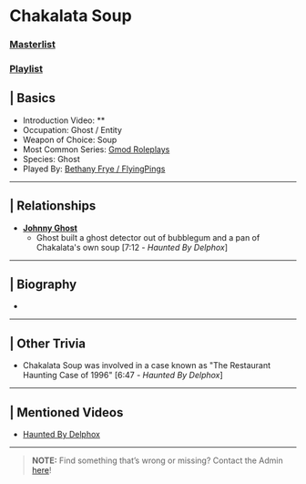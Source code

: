 # Chakalata Soup
### [Masterlist]()
### [Playlist](https://www.youtube.com/playlist?list=PLwljWXtmIKiR--7rH1xDP2-4TeErEeK_K)

## | Basics
- Introduction Video: **
- Occupation: Ghost / Entity
- Weapon of Choice: Soup
- Most Common Series: [Gmod Roleplays](6.Series/Gmod/Roleplays.md)
- Species: Ghost
- Played By: [Bethany Frye / FlyingPings](3.Siblings/3.3.Bethany-Frye-FlyingPings.md)

----

## | Relationships
- [**Johnny Ghost**](5.Characters/Johnny_Ghost.md)
  - Ghost built a ghost detector out of bubblegum and a pan of Chakalata's own soup \[7:12 - *Haunted By Delphox*]

----

## | Biography
- 

----

## | Other Trivia
- Chakalata Soup was involved in a case known as "The Restaurant Haunting Case of 1996" \[6:47 - *Haunted By Delphox*]  

----

## | Mentioned Videos
- [Haunted By Delphox](https://youtu.be/gVmjfDiJ184)

----

> **NOTE:** Find something that’s wrong or missing? Contact the Admin [here](../chapter_2.md)!